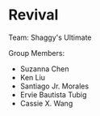 # Revival

Team: Shaggy's Ultimate

Group Members:
 - Suzanna Chen
 - Ken Liu
 - Santiago Jr. Morales
 - Ervie Bautista Tubig
 - Cassie X. Wang
